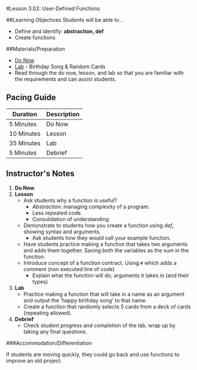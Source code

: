 #Lesson 3.02: User-Defined Functions

##Learning Objectives
Students will be able to... 
* Define and identify: **abstraction, def**
* Create functions

##Materials/Preparation
* [Do Now]
* [Lab] - Birthday Song & Random Cards
* Read through the do now, lesson, and lab so that you are familiar with the requirements and can assist students.

## Pacing Guide
| **Duration**   | **Description** |
| ---------- | ----------- |
| 5 Minutes  | Do Now      |
| 10 Minutes | Lesson      |
| 35 Minutes | Lab         |
| 5 Minutes | Debrief  |

## Instructor's Notes
1. **Do Now**
2. **Lesson**
    * Ask students why a function is useful?
        * *Abstraction*: managing complexity of a program.
        * Less repeated code.
        * Consolidation of understanding.
    * Demonstrate to students how you create a function using *def*, showing syntax and arguments.
        * Ask students how they would call your example function.
    * Have students practice making a function that takes two arguments and adds them together. Saving both the variables as the sum in the function. 
    * Introduce concept of a function contract. Using `#` which adds a comment (non executed line of code)
        * Explain what the function will do, arguments it takes in (and their types)
3. **Lab**
    * Practice making a function that will take in a name as an argument and output the 'happy birthday song' to that name. 
    * Create a function that randomly selects 5 cards from a deck of cards (repeating allowed).
4. **Debrief**
    * Check student progress and completion of the lab, wrap up by taking any final questions. 

###Accommodation/Differentiation

If students are moving quickly, they could go back and use functions to improve an old project.
  

[Do Now]:do_now_302.md
[Lab]:lab_302.md